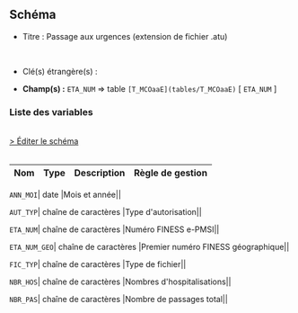 ## Schéma


- Titre : Passage aux urgences (extension de fichier .atu) 
<br />



- Clé(s) étrangère(s) : <br />

- **Champ(s) :** `ETA_NUM`
  => table `[T_MCOaaE](tables/T_MCOaaE)` [ `ETA_NUM` ]<br />

 
### Liste des variables
<br />
<div>
    <a href="https://gitlab.com/healthdatahub/applications-du-hdh/schema-snds/-/tree/master/schemas/PMSI MCO/T_SUPaaATU.json"
       target="_blank" rel="noopener noreferrer">> Éditer le schéma</a>
</div>
<br />

Nom | Type | Description | Règle de gestion
-|-|-|-



`ANN_MOI`| date |Mois et année||

`AUT_TYP`| chaîne de caractères |Type d'autorisation||

`ETA_NUM`| chaîne de caractères |Numéro FINESS e-PMSI||

`ETA_NUM_GEO`| chaîne de caractères |Premier numéro FINESS géographique||

`FIC_TYP`| chaîne de caractères |Type de fichier||

`NBR_HOS`| chaîne de caractères |Nombres d'hospitalisations||

`NBR_PAS`| chaîne de caractères |Nombre de passages total||
